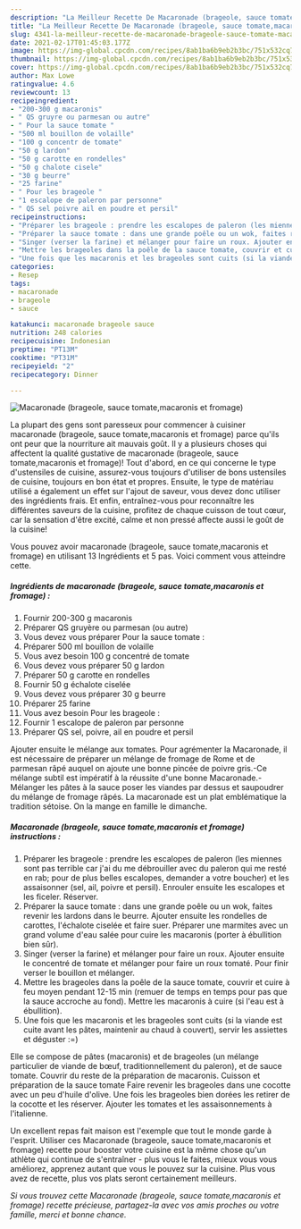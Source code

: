 ```yaml
---
description: "La Meilleur Recette De Macaronade (brageole, sauce tomate,macaronis et fromage)"
title: "La Meilleur Recette De Macaronade (brageole, sauce tomate,macaronis et fromage)"
slug: 4341-la-meilleur-recette-de-macaronade-brageole-sauce-tomate-macaronis-et-fromage
date: 2021-02-17T01:45:03.177Z
image: https://img-global.cpcdn.com/recipes/8ab1ba6b9eb2b3bc/751x532cq70/macaronade-brageole-sauce-tomatemacaronis-et-fromage-photo-principale-de-la-recette.jpg
thumbnail: https://img-global.cpcdn.com/recipes/8ab1ba6b9eb2b3bc/751x532cq70/macaronade-brageole-sauce-tomatemacaronis-et-fromage-photo-principale-de-la-recette.jpg
cover: https://img-global.cpcdn.com/recipes/8ab1ba6b9eb2b3bc/751x532cq70/macaronade-brageole-sauce-tomatemacaronis-et-fromage-photo-principale-de-la-recette.jpg
author: Max Lowe
ratingvalue: 4.6
reviewcount: 13
recipeingredient:
- "200-300 g macaronis"
- " QS gruyre ou parmesan ou autre"
- " Pour la sauce tomate "
- "500 ml bouillon de volaille"
- "100 g concentr de tomate"
- "50 g lardon"
- "50 g carotte en rondelles"
- "50 g chalote cisele"
- "30 g beurre"
- "25 farine"
- " Pour les brageole "
- "1 escalope de paleron par personne"
- " QS sel poivre ail en poudre et persil"
recipeinstructions:
- "Préparer les brageole : prendre les escalopes de paleron (les miennes sont pas terrible car j&#39;ai du me débrouiller avec du paleron qui me resté en rab; pour de plus belles escalopes, demander a votre boucher) et les assaisonner (sel, ail, poivre et persil). Enrouler ensuite les escalopes et les ficeler. Réserver."
- "Préparer la sauce tomate : dans une grande poêle ou un wok, faites revenir les lardons dans le beurre. Ajouter ensuite les rondelles de carottes, l&#39;échalote ciselée et faire suer. Préparer une marmites avec un grand volume d&#39;eau salée pour cuire les macaronis (porter à ébullition bien sûr)."
- "Singer (verser la farine) et mélanger pour faire un roux. Ajouter ensuite le concentré de tomate et mélanger pour faire un roux tomaté. Pour finir verser le bouillon et mélanger."
- "Mettre les brageoles dans la poêle de la sauce tomate, couvrir et cuire à feu moyen pendant 12-15 min (remuer de temps en temps pour pas que la sauce accroche au fond). Mettre les macaronis à cuire (si l&#39;eau est à ébullition)."
- "Une fois que les macaronis et les brageoles sont cuits (si la viande est cuite avant les pâtes, maintenir au chaud à couvert), servir les assiettes et déguster :=)"
categories:
- Resep
tags:
- macaronade
- brageole
- sauce

katakunci: macaronade brageole sauce 
nutrition: 248 calories
recipecuisine: Indonesian
preptime: "PT13M"
cooktime: "PT31M"
recipeyield: "2"
recipecategory: Dinner

---
```



![Macaronade (brageole, sauce tomate,macaronis et fromage)](https://img-global.cpcdn.com/recipes/8ab1ba6b9eb2b3bc/751x532cq70/macaronade-brageole-sauce-tomatemacaronis-et-fromage-photo-principale-de-la-recette.jpg)

La plupart des gens sont paresseux pour commencer à cuisiner macaronade (brageole, sauce tomate,macaronis et fromage) parce qu'ils ont peur que la nourriture ait mauvais goût. Il y a plusieurs choses qui affectent la qualité gustative de macaronade (brageole, sauce tomate,macaronis et fromage)! Tout d'abord, en ce qui concerne le type d'ustensiles de cuisine, assurez-vous toujours d'utiliser de bons ustensiles de cuisine, toujours en bon état et propres. Ensuite, le type de matériau utilisé a également un effet sur l'ajout de saveur, vous devez donc utiliser des ingrédients frais. Et enfin, entraînez-vous pour reconnaître les différentes saveurs de la cuisine, profitez de chaque cuisson de tout cœur, car la sensation d'être excité, calme et non pressé affecte aussi le goût de la cuisine!

<!--inarticleads1-->

Vous pouvez avoir macaronade (brageole, sauce tomate,macaronis et fromage) en utilisant 13 Ingrédients et 5 pas. Voici comment vous atteindre cette.

##### Ingrédients de macaronade (brageole, sauce tomate,macaronis et fromage) :

1. Fournir 200-300 g macaronis
1. Préparer  QS gruyère ou parmesan (ou autre)
1. Vous devez vous préparer  Pour la sauce tomate :
1. Préparer 500 ml bouillon de volaille
1. Vous avez besoin 100 g concentré de tomate
1. Vous devez vous préparer 50 g lardon
1. Préparer 50 g carotte en rondelles
1. Fournir 50 g échalote ciselée
1. Vous devez vous préparer 30 g beurre
1. Préparer 25 farine
1. Vous avez besoin  Pour les brageole :
1. Fournir 1 escalope de paleron par personne
1. Préparer  QS sel, poivre, ail en poudre et persil


Ajouter ensuite le mélange aux tomates. Pour agrémenter la Macaronade, il est nécessaire de préparer un mélange de fromage de Rome et de parmesan râpé auquel on ajoute une bonne pincée de poivre gris.-Ce mélange subtil est impératif à la réussite d&#39;une bonne Macaronade.-Mélanger les pâtes à la sauce poser les viandes par dessus et saupoudrer du mélange de fromage râpés. La macaronade est un plat emblématique la tradition sétoise. On la mange en famille le dimanche. 

<!--inarticleads2-->

##### Macaronade (brageole, sauce tomate,macaronis et fromage) instructions :

1. Préparer les brageole : prendre les escalopes de paleron (les miennes sont pas terrible car j&#39;ai du me débrouiller avec du paleron qui me resté en rab; pour de plus belles escalopes, demander a votre boucher) et les assaisonner (sel, ail, poivre et persil). Enrouler ensuite les escalopes et les ficeler. Réserver.
1. Préparer la sauce tomate : dans une grande poêle ou un wok, faites revenir les lardons dans le beurre. Ajouter ensuite les rondelles de carottes, l&#39;échalote ciselée et faire suer. Préparer une marmites avec un grand volume d&#39;eau salée pour cuire les macaronis (porter à ébullition bien sûr).
1. Singer (verser la farine) et mélanger pour faire un roux. Ajouter ensuite le concentré de tomate et mélanger pour faire un roux tomaté. Pour finir verser le bouillon et mélanger.
1. Mettre les brageoles dans la poêle de la sauce tomate, couvrir et cuire à feu moyen pendant 12-15 min (remuer de temps en temps pour pas que la sauce accroche au fond). Mettre les macaronis à cuire (si l&#39;eau est à ébullition).
1. Une fois que les macaronis et les brageoles sont cuits (si la viande est cuite avant les pâtes, maintenir au chaud à couvert), servir les assiettes et déguster :=)


Elle se compose de pâtes (macaronis) et de brageoles (un mélange particulier de viande de bœuf, traditionnellement du paleron), et de sauce tomate. Couvrir du reste de la préparation de macaronis. Cuisson et préparation de la sauce tomate Faire revenir les brageoles dans une cocotte avec un peu d&#39;huile d&#39;olive. Une fois les brageoles bien dorées les retirer de la cocotte et les réserver. Ajouter les tomates et les assaisonnements à l&#39;italienne. 

<!--inarticleads1-->

<p>
Un excellent repas fait maison est l'exemple que tout le monde garde à l'esprit. Utiliser ces Macaronade (brageole, sauce tomate,macaronis et fromage) recette pour booster votre cuisine est la même chose qu'un athlète qui continue de s'entraîner - plus vous le faites, mieux vous vous améliorez, apprenez autant que vous le pouvez sur la cuisine. Plus vous avez de recette, plus vos plats seront certainement meilleurs.
</p>

<p>
<i>Si vous trouvez cette Macaronade (brageole, sauce tomate,macaronis et fromage) recette précieuse, partagez-la avec vos amis proches ou votre famille, merci et bonne chance.</i>
</p>
